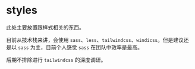 # styles

此处主要放置跟样式相关的东西。

目前从技术栈来讲，会使用 `sass`、`less`、`tailwindcss`、`windicss`。但是建议还是以 `sass` 为主，目前个人感觉 `sass` 在团队中效率是最高。

后期不排除进行 `tailwindcss` 的深度调研。